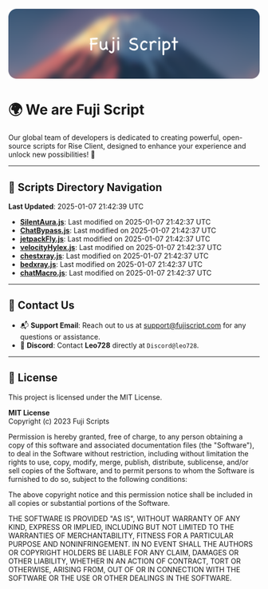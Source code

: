 ![Banner](.github/b.webp)

# 🌍 **We are Fuji Script**

Our global team of developers is dedicated to creating powerful, open-source scripts for Rise Client, designed to enhance your experience and unlock new possibilities! 🌟

---
<!-- SCRIPTS_NAVIGATION_START -->
## 📂 **Scripts Directory Navigation**

**Last Updated**: 2025-01-07 21:42:39 UTC

- **[SilentAura.js](scripts/SilentAura.js)**: Last modified on 2025-01-07 21:42:37 UTC
- **[ChatBypass.js](scripts/ChatBypass.js)**: Last modified on 2025-01-07 21:42:37 UTC
- **[jetpackFly.js](scripts/jetpackFly.js)**: Last modified on 2025-01-07 21:42:37 UTC
- **[velocityHylex.js](scripts/velocityHylex.js)**: Last modified on 2025-01-07 21:42:37 UTC
- **[chestxray.js](scripts/chestxray.js)**: Last modified on 2025-01-07 21:42:37 UTC
- **[bedxray.js](scripts/bedxray.js)**: Last modified on 2025-01-07 21:42:37 UTC
- **[chatMacro.js](scripts/chatMacro.js)**: Last modified on 2025-01-07 21:42:37 UTC

<!-- SCRIPTS_NAVIGATION_END -->

---

## 💬 **Contact Us**  
- 📬 **Support Email**: Reach out to us at [support@fujiscript.com](mailto:support@fujiscript.com) for any questions or assistance.  
- 💬 **Discord**: Contact **Leo728** directly at `Discord@leo728`.

---

## 📜 **License**

This project is licensed under the MIT License.  

**MIT License**  
Copyright (c) 2023 Fuji Scripts  

Permission is hereby granted, free of charge, to any person obtaining a copy of this software and associated documentation files (the "Software"), to deal in the Software without restriction, including without limitation the rights to use, copy, modify, merge, publish, distribute, sublicense, and/or sell copies of the Software, and to permit persons to whom the Software is furnished to do so, subject to the following conditions:  

The above copyright notice and this permission notice shall be included in all copies or substantial portions of the Software.  

THE SOFTWARE IS PROVIDED "AS IS", WITHOUT WARRANTY OF ANY KIND, EXPRESS OR IMPLIED, INCLUDING BUT NOT LIMITED TO THE WARRANTIES OF MERCHANTABILITY, FITNESS FOR A PARTICULAR PURPOSE AND NONINFRINGEMENT. IN NO EVENT SHALL THE AUTHORS OR COPYRIGHT HOLDERS BE LIABLE FOR ANY CLAIM, DAMAGES OR OTHER LIABILITY, WHETHER IN AN ACTION OF CONTRACT, TORT OR OTHERWISE, ARISING FROM, OUT OF OR IN CONNECTION WITH THE SOFTWARE OR THE USE OR OTHER DEALINGS IN THE SOFTWARE.  
